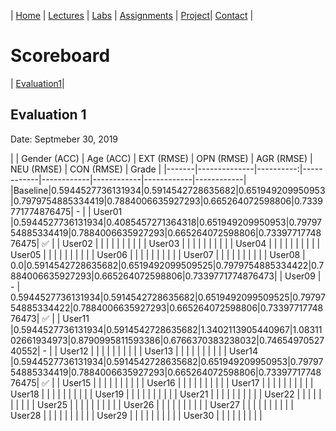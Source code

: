 | [Home](index.md) | [Lectures](lectures.md) | [Labs](labs.md) | [Assignments](assignments.md) | [Project](project.md)| [Contact](contact.md) |


# Scoreboard

| [Evaluation1](scores/evaluation1.md)|

## Evaluation 1

Date: Septmeber 30, 2019

|       | Gender (ACC) | Age (ACC) | EXT (RMSE) | OPN (RMSE) | AGR (RMSE) | NEU (RMSE) | CON (RMSE) | Grade |
|-------|--------------|----------:|------------|------------|------------|------------|------------|
|Baseline|0.5944527736131934|0.5914542728635682|0.651949209950953|0.7979754885334419|0.7884006635927293|0.665264072598806|0.7339771774876475|      -     |
| User01 |0.5944527736131934|0.4085457271364318|0.651949209950953|0.7979754885334419|0.7884006635927293|0.665264072598806|0.7339771774876475|      ✅     |
| User02 |              |           |            |            |            |            |            |            |
| User03 |              |           |            |            |            |            |            |            |
| User04 |              |           |            |            |            |            |            |            |
| User05 |              |           |            |            |            |            |            |            |
| User06 |              |           |            |            |            |            |            |            |
| User07 |              |           |            |            |            |            |            |            |
| User08 | 0.0|0.5914542728635682|0.6519492099509525|0.7979754885334422|0.7884006635927293|0.665264072598806|0.7339771774876473|
| User09 |      -     | 0.5944527736131934|0.5914542728635682|0.6519492099509525|0.7979754885334422|0.7884006635927293|0.665264072598806|0.7339771774876473|      ✅     |
| User11 |0.5944527736131934|0.5914542728635682|1.3402113905440967|1.0831102661934973|0.8790995811593386|0.6766370383238032|0.7465497052740552| - |
| User12 |              |           |            |            |            |            |            |            |
| User13 |              |           |            |            |            |            |            |            |
| User14 |0.5944527736131934|0.5914542728635682|0.651949209950953|0.7979754885334419|0.7884006635927293|0.665264072598806|0.7339771774876475|      ✅     |
| User15 |              |           |            |            |            |            |            |            |
| User16 |              |           |            |            |            |            |            |            |
| User17 |              |           |            |            |            |            |            |            |
| User18 |              |           |            |            |            |            |            |            |
| User19 |              |           |            |            |            |            |            |            |
| User21 |              |           |            |            |            |            |            |            |
| User22 |              |           |            |            |            |            |            |            |
| User25 |              |           |            |            |            |            |            |            |
| User26 |              |           |            |            |            |            |            |            |
| User27 |              |           |            |            |            |            |            |            |
| User28 |              |           |            |            |            |            |            |            |
| User29 |              |           |            |            |            |            |            |            |
| User30 |              |           |            |            |            |            |            |            |
